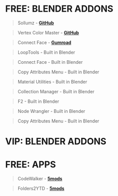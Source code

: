 # FREE: BLENDER ADDONS

> Sollumz - **[GitHub](https://github.com/Sollumz/Sollumz)**

> Vertex Color Master - **[GitHub](https://github.com/andyp123/blender_vertex_color_master)**

> Connect Face - **[Gumroad](https://kushiro.gumroad.com/l/connect_face)**

> LoopTools - Built in Blender

> Connect Face - Built in Blender

> Copy Attributes Menu - Built in Blender

> Material Utilities - Built in Blender

> Collection Manager - Built in Blender

> F2 - Built in Blender

> Node Wrangler - Built in Blender

> Copy Attributes Menu - Built in Blender

# VIP: BLENDER ADDONS

# FREE: APPS
> CodeWalker - **[5mods](https://pl.gta5-mods.com/tools/codewalker-gtav-interactive-3d-map)**

> Folders2YTD - **[5mods](https://pl.gta5-mods.com/tools/folders2ytd)**

